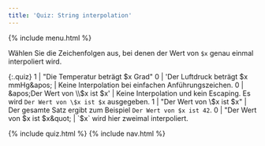 ```yaml
---
title: 'Quiz: String interpolation'
---
```


{% include menu.html %}

Wählen Sie die Zeichenfolgen aus, bei denen der Wert von `$x` genau einmal interpoliert wird.

{:.quiz}
1 | &quot;Die Temperatur beträgt $x Grad&quot;
0 | &apos;Der Luftdruck beträgt $x mmHg&apos; | Keine Interpolation bei einfachen Anführungszeichen.
0 | &apos;Der Wert von \\$x ist $x&apos; | Keine Interpolation und kein Escaping. Es wird `Der Wert von \$x ist $x` ausgegeben.
1 | &quot;Der Wert von \\$x ist $x&quot; | Der gesamte Satz ergibt zum Beispiel `Der Wert von $x ist 42`.
0 | &quot;Der Wert von $x ist $x&quot; | `$x` wird hier zweimal interpoliert.

{% include quiz.html %}
{% include nav.html %}